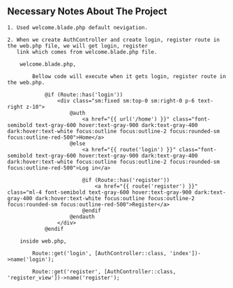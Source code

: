 ## **Necessary Notes About The Project**

    1. Used welcome.blade.php default nevigation.

    2. When we create AuthController and create login, register route in the web.php file, we will get login, register
       link which comes from welcome.blade.php file.

        welcome.blade.php,

            Bellow code will execute when it gets login, register route in the web.php.

                @if (Route::has('login'))
                    <div class="sm:fixed sm:top-0 sm:right-0 p-6 text-right z-10">
                        @auth
                            <a href="{{ url('/home') }}" class="font-semibold text-gray-600 hover:text-gray-900 dark:text-gray-400 dark:hover:text-white focus:outline focus:outline-2 focus:rounded-sm focus:outline-red-500">Home</a>
                        @else
                            <a href="{{ route('login') }}" class="font-semibold text-gray-600 hover:text-gray-900 dark:text-gray-400 dark:hover:text-white focus:outline focus:outline-2 focus:rounded-sm focus:outline-red-500">Log in</a>

                            @if (Route::has('register'))
                                <a href="{{ route('register') }}" class="ml-4 font-semibold text-gray-600 hover:text-gray-900 dark:text-gray-400 dark:hover:text-white focus:outline focus:outline-2 focus:rounded-sm focus:outline-red-500">Register</a>
                            @endif
                        @endauth
                    </div>
                @endif

        inside web.php,

            Route::get('login', [AuthController::class, 'index'])->name('login');
            
            Route::get('register', [AuthController::class, 'register_view'])->name('register');